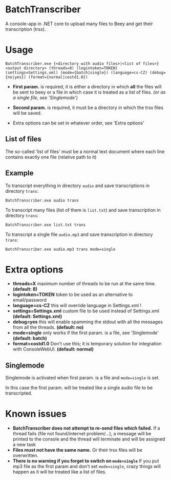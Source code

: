 BatchTranscriber
===

A console-app in .NET core to upload many files to Beey and get their transcription (trsx).

# Usage

`BatchTranscriber.exe {<directory with audio files>|<list of files>} <output directory> (threads=8) (logintoken=TOKEN) (settings=Settings.xml) (mode={batch|single}) (language=cs-CZ) (debug={no|yes}) (format={normal|costd1.0})`

* **First param.** is required, it is either a directory in which **all** the files will be sent to beey or a file in which case it is treated as a list of files. *(or as a single file, see 'Singlemode')*

* **Second param.** is required, it must be a directory in which the trsx files will be saved.

* Extra options can be set in whatever order, see 'Extra options'

## List of files
The so-called 'list of files' must be a normal text document where each line contains exactly one file (relative path to it)

## Example

To transcript everything in directory `audio` and save transcriptions in directory `trans`:

`BatchTranscriber.exe audio trans`

To transcript many files (list of them is `list.txt`) and save transcription in directory `trans`:

`BatchTranscriber.exe list.txt trans`

To transcript a single file `audio.mp3` and save transcription in directory `trans`:

`BatchTranscriber.exe audio.mp3 trans mode=single`

# Extra options

* **threads=X** maximum number of threads to be run at the same time. **(default: 8)**
* **logintoken=TOKEN** token to be used as an alternative to email/password
* **language=cs-CZ** this will override language in Settings.xml !
* **settings=Settings.xml** custom file to be used instead of Settings.xml **(default: Settings.xml)**
* **debug=yes** this will enable spamming the stdout with all the messages from all the threads. **(default: no)**
* **mode=single** only works if the first param. is a file, see 'Singlemode' **(default: batch)**
* **format=costd1.0** Don't use this; it is temporary solution for integration with ConsoleWebUI. **(default: normal)**

## Singlemode

Singlemode is activated when first param. is a file and `mode=single` is set.

In this case the first param. will be treated like a single audio file to be transcripted.

# Known issues

* **BatchTranscriber does not attempt to re-send files which failed.** If a thread fails (file not found/internet problem/...), a message will be printed to the console and the thread will terminate and will be assigned a new task
* **Files must not have the same name.** Or their trsx files will be overwritten.
* **There is no warning if you forget to switch on `mode=single`** If you put mp3 file as the first param and don't set `mode=single`, crazy things will happen as it will be treated like a list of files.